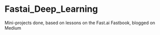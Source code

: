 # Fastai_Deep_Learning
Mini-projects done, based on lessons on the Fast.ai Fastbook, blogged on Medium
